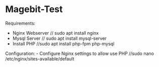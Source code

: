 # Magebit-Test

Requirements:
  - Nginx Webserver // sudo apt install nginx
  - Mysql Server    // sudo apt install mysql-server
  - Install PHP     //sudo apt install php-fpm php-mysql
  
  Configuration:
    - Configure Nginx settings to allow use PHP  //sudo nano /etc/nginx/sites-available/default
    

